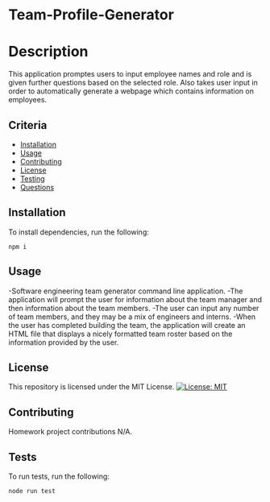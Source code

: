 # Team-Profile-Generator

# Description
This application promptes users to input employee names and role and is given further questions based on the selected role. Also takes user input in order to automatically generate a webpage which contains information on employees. 

## Criteria
* [Installation](#Installation)
* [Usage](#Usage)
* [Contributing](#Contributing)
* [License](#license)
* [Testing](#testing)
* [Questions](#questions)



## Installation

To install dependencies, run the following:

```
npm i
```

## Usage

-Software engineering team generator command line application. 
-The application will prompt the user for information about the team manager and then information about the team members. 
-The user can input any number of team members, and they may be a mix of engineers and interns. 
-When the user has completed building the team, the application will create an HTML file that displays a nicely formatted team roster based on the information provided by the user. 


## License

This repository is licensed under the MIT License.
[![License: MIT](https://img.shields.io/badge/License-MIT-yellow.svg)](https://opensource.org/licenses/MIT)


## Contributing

Homework project contributions N/A.


## Tests

To run tests, run the following:
```
node run test
```
